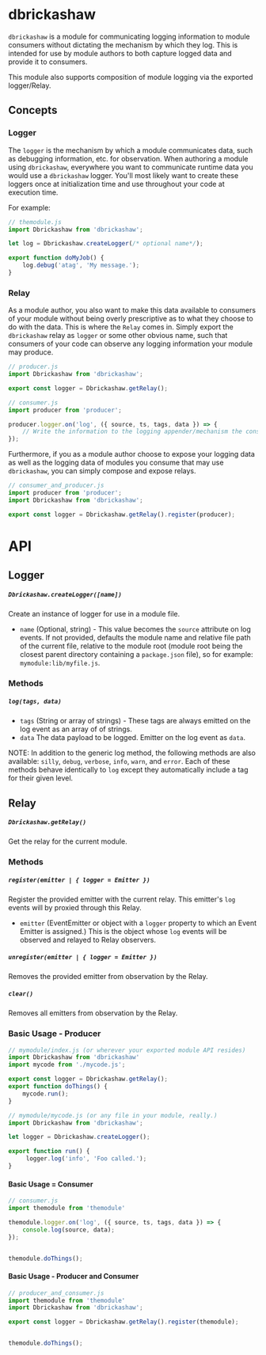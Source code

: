 dbrickashaw
===========

`dbrickashaw` is a module for communicating logging information to module consumers without dictating the mechanism
by which they log. This is intended for use by module authors to both capture logged data and provide it to consumers.

This module also supports composition of module logging via the exported logger/Relay.

## Concepts

### Logger
The `logger` is the mechanism by which a module communicates data, such as debugging information, etc. for observation.
When authoring a module using `dbrickashaw`, everywhere you want to communicate runtime data you would use a
`dbrickashaw` logger. You'll most likely want to create these loggers once at initialization time and use throughout
your code at execution time.

For example:

```javascript
// themodule.js
import Dbrickashaw from 'dbrickashaw';

let log = Dbrickashaw.createLogger(/* optional name*/);

export function doMyJob() {
	log.debug('atag', 'My message.');
}
```

### Relay
As a module author, you also want to make this data available to consumers of your module without being overly
prescriptive as to what they choose to do with the data. This is where the `Relay` comes in. Simply export the
`dbrickashaw` relay as `logger` or some other obvious name, such that consumers of your code can observe any
logging information your module may produce.
```javascript
// producer.js
import Dbrickashaw from 'dbrickashaw';

export const logger = Dbrickashaw.getRelay();
```

```javascript
// consumer.js
import producer from 'producer';

producer.logger.on('log', ({ source, ts, tags, data }) => {
	// Write the information to the logging appender/mechanism the consumer chooses.
});
```

Furthermore, if you as a module author choose to expose your logging data as well as the logging data of modules you
consume that may use `dbrickashaw`, you can simply compose and expose relays.

```javascript
// consumer_and_producer.js
import producer from 'producer';
import Dbrickashaw from 'dbrickashaw';

export const logger = Dbrickashaw.getRelay().register(producer);
```

# API

## Logger
##### `Dbrickashaw.createLogger([name])`
Create an instance of logger for use in a module file.
- `name` (Optional, string) - This value becomes the `source` attribute on log
events. If not provided, defaults the module name and relative file path of the
current file, relative to the module root (module root being the closest parent
directory containing a `package.json` file), so for example: `mymodule:lib/myfile.js`.

### Methods
##### `log(tags, data)`

- `tags` (String or array of strings) - These tags are always emitted on the log
event as an array of of strings.
- `data` The data payload to be logged. Emitter on the log event as `data`.

NOTE: In addition to the generic log method, the following methods are also available:
`silly`, `debug`, `verbose`, `info`, `warn`, and `error`. Each of these methods
behave identically to `log` except they automatically include a tag for their
given level.


## Relay
##### `Dbrickashaw.getRelay()`
Get the relay for the current module.

### Methods
##### `register(emitter | { logger = Emitter })`
Register the provided emitter with the current relay. This emitter's `log`
events will by proxied through this Relay.
- `emitter` (EventEmitter or object with a `logger` property to which an
Event Emitter is assigned.) This is the object whose `log` events will be
observed and relayed to Relay observers.

##### `unregister(emitter | { logger = Emitter })`
Removes the provided emitter from observation by the Relay.

##### `clear()`
Removes all emitters from observation by the Relay.


### Basic Usage - Producer
```javascript
// mymodule/index.js (or wherever your exported module API resides)
import Dbrickashaw from 'dbrickashaw'
import mycode from './mycode.js';

export const logger = Dbrickashaw.getRelay();
export function doThings() {
	mycode.run();
}
```

```javascript
// mymodule/mycode.js (or any file in your module, really.)
import Dbrickashaw from 'dbrickashaw';

let logger = Dbrickashaw.createLogger();

export function run() {
	 logger.log('info', 'Foo called.');
}
 ```


#### Basic Usage = Consumer
```javascript
// consumer.js
import themodule from 'themodule'

themodule.logger.on('log', ({ source, ts, tags, data }) => {
	console.log(source, data);
});


themodule.doThings();
```


#### Basic Usage - Producer and Consumer
```javascript
// producer_and_consumer.js
import themodule from 'themodule'
import Dbrickashaw from 'dbrickashaw';

export const logger = Dbrickashaw.getRelay().register(themodule);


themodule.doThings();

```
